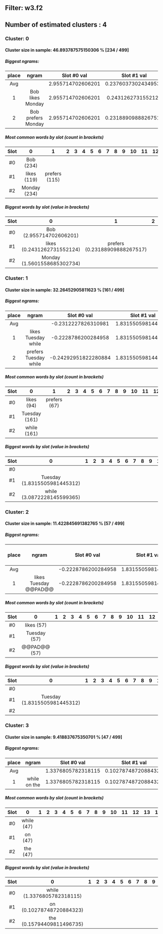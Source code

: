 ## Filter: w3.f2
## Number of estimated clusters : 4
### Cluster: 0
#### Cluster size in sample: 46.893787575150306 % [234 / 499]
##### Biggest ngrams:
place | ngram | Slot #0 val | Slot #1 val | Slot #2 val | sum
:--: | :--: | :--: | :--: | :--: | :--: 
Avg | | 2.955714702606201 | 0.23760373024349538 | 1.5601558685302734 | | 
1 | Bob likes Monday | 2.955714702606201 | 0.2431262731552124 | 1.5601558685302734 | 4.758996844291687
2 | Bob prefers Monday | 2.955714702606201 | 0.23188909888267517 | 1.5601558685302734 | 4.74775967001915
##### Most common words by slot (count in brackets)
Slot | 0 | 1 | 2 | 3 | 4 | 5 | 6 | 7 | 8 | 9 | 10 | 11 | 12 | 13 | 14 | 15 | 16 | 17 | 18 | 19 | 20 | 21 | 22 | 23 | 24 | 25 | 26 | 27 | 28 | 29
:--: | :--: | :--: | :--: | :--: | :--: | :--: | :--: | :--: | :--: | :--: | :--: | :--: | :--: | :--: | :--: | :--: | :--: | :--: | :--: | :--: | :--: | :--: | :--: | :--: | :--: | :--: | :--: | :--: | :--: | :--:
#0 | Bob (234)
#1 | likes (119) | prefers (115)
#2 | Monday (234)
##### Biggest words by slot (value in brackets)
Slot | 0 | 1 | 2 | 3 | 4 | 5 | 6 | 7 | 8 | 9 | 10 | 11 | 12 | 13 | 14 | 15 | 16 | 17 | 18 | 19 | 20 | 21 | 22 | 23 | 24 | 25 | 26 | 27 | 28 | 29
:--: | :--: | :--: | :--: | :--: | :--: | :--: | :--: | :--: | :--: | :--: | :--: | :--: | :--: | :--: | :--: | :--: | :--: | :--: | :--: | :--: | :--: | :--: | :--: | :--: | :--: | :--: | :--: | :--: | :--: | :--:
#0 | Bob (2.955714702606201)
#1 | likes (0.2431262731552124) | prefers (0.23188909888267517)
#2 | Monday (1.5601558685302734)
### Cluster: 1
#### Cluster size in sample: 32.26452905811623 % [161 / 499]
##### Biggest ngrams:
place | ngram | Slot #0 val | Slot #1 val | Slot #2 val | sum
:--: | :--: | :--: | :--: | :--: | :--: 
Avg | | -0.2312227826310981 | 1.8315505981445312 | 3.0872228145599365 | | 
1 | likes Tuesday while | -0.2228786200284958 | 1.8315505981445312 | 3.0872228145599365 | 4.695894792675972
2 | prefers Tuesday while | -0.24292951822280884 | 1.8315505981445312 | 3.0872228145599365 | 4.675843894481659
##### Most common words by slot (count in brackets)
Slot | 0 | 1 | 2 | 3 | 4 | 5 | 6 | 7 | 8 | 9 | 10 | 11 | 12 | 13 | 14 | 15 | 16 | 17 | 18 | 19 | 20 | 21 | 22 | 23 | 24 | 25 | 26 | 27 | 28 | 29
:--: | :--: | :--: | :--: | :--: | :--: | :--: | :--: | :--: | :--: | :--: | :--: | :--: | :--: | :--: | :--: | :--: | :--: | :--: | :--: | :--: | :--: | :--: | :--: | :--: | :--: | :--: | :--: | :--: | :--: | :--:
#0 | likes (94) | prefers (67)
#1 | Tuesday (161)
#2 | while (161)
##### Biggest words by slot (value in brackets)
Slot | 0 | 1 | 2 | 3 | 4 | 5 | 6 | 7 | 8 | 9 | 10 | 11 | 12 | 13 | 14 | 15 | 16 | 17 | 18 | 19 | 20 | 21 | 22 | 23 | 24 | 25 | 26 | 27 | 28 | 29
:--: | :--: | :--: | :--: | :--: | :--: | :--: | :--: | :--: | :--: | :--: | :--: | :--: | :--: | :--: | :--: | :--: | :--: | :--: | :--: | :--: | :--: | :--: | :--: | :--: | :--: | :--: | :--: | :--: | :--: | :--:
#0 | 
#1 | Tuesday (1.8315505981445312)
#2 | while (3.0872228145599365)
### Cluster: 2
#### Cluster size in sample: 11.422845691382765 % [57 / 499]
##### Biggest ngrams:
place | ngram | Slot #0 val | Slot #1 val | Slot #2 val | sum
:--: | :--: | :--: | :--: | :--: | :--: 
Avg | | -0.2228786200284958 | 1.8315505981445312 | 0.0 | | 
1 | likes Tuesday @@PAD@@ | -0.2228786200284958 | 1.8315505981445312 | 0.0 | 1.6086719781160355
##### Most common words by slot (count in brackets)
Slot | 0 | 1 | 2 | 3 | 4 | 5 | 6 | 7 | 8 | 9 | 10 | 11 | 12 | 13 | 14 | 15 | 16 | 17 | 18 | 19 | 20 | 21 | 22 | 23 | 24 | 25 | 26 | 27 | 28 | 29
:--: | :--: | :--: | :--: | :--: | :--: | :--: | :--: | :--: | :--: | :--: | :--: | :--: | :--: | :--: | :--: | :--: | :--: | :--: | :--: | :--: | :--: | :--: | :--: | :--: | :--: | :--: | :--: | :--: | :--: | :--:
#0 | likes (57)
#1 | Tuesday (57)
#2 | @@PAD@@ (57)
##### Biggest words by slot (value in brackets)
Slot | 0 | 1 | 2 | 3 | 4 | 5 | 6 | 7 | 8 | 9 | 10 | 11 | 12 | 13 | 14 | 15 | 16 | 17 | 18 | 19 | 20 | 21 | 22 | 23 | 24 | 25 | 26 | 27 | 28 | 29
:--: | :--: | :--: | :--: | :--: | :--: | :--: | :--: | :--: | :--: | :--: | :--: | :--: | :--: | :--: | :--: | :--: | :--: | :--: | :--: | :--: | :--: | :--: | :--: | :--: | :--: | :--: | :--: | :--: | :--: | :--:
#0 | 
#1 | Tuesday (1.8315505981445312)
#2 | 
### Cluster: 3
#### Cluster size in sample: 9.418837675350701 % [47 / 499]
##### Biggest ngrams:
place | ngram | Slot #0 val | Slot #1 val | Slot #2 val | sum
:--: | :--: | :--: | :--: | :--: | :--: 
Avg | | 1.3376805782318115 | 0.10278748720884323 | 0.15794409811496735 | | 
1 | while on the | 1.3376805782318115 | 0.10278748720884323 | 0.15794409811496735 | 1.598412163555622
##### Most common words by slot (count in brackets)
Slot | 0 | 1 | 2 | 3 | 4 | 5 | 6 | 7 | 8 | 9 | 10 | 11 | 12 | 13 | 14 | 15 | 16 | 17 | 18 | 19 | 20 | 21 | 22 | 23 | 24 | 25 | 26 | 27 | 28 | 29
:--: | :--: | :--: | :--: | :--: | :--: | :--: | :--: | :--: | :--: | :--: | :--: | :--: | :--: | :--: | :--: | :--: | :--: | :--: | :--: | :--: | :--: | :--: | :--: | :--: | :--: | :--: | :--: | :--: | :--: | :--:
#0 | while (47)
#1 | on (47)
#2 | the (47)
##### Biggest words by slot (value in brackets)
Slot | 0 | 1 | 2 | 3 | 4 | 5 | 6 | 7 | 8 | 9 | 10 | 11 | 12 | 13 | 14 | 15 | 16 | 17 | 18 | 19 | 20 | 21 | 22 | 23 | 24 | 25 | 26 | 27 | 28 | 29
:--: | :--: | :--: | :--: | :--: | :--: | :--: | :--: | :--: | :--: | :--: | :--: | :--: | :--: | :--: | :--: | :--: | :--: | :--: | :--: | :--: | :--: | :--: | :--: | :--: | :--: | :--: | :--: | :--: | :--: | :--:
#0 | while (1.3376805782318115)
#1 | on (0.10278748720884323)
#2 | the (0.15794409811496735)
